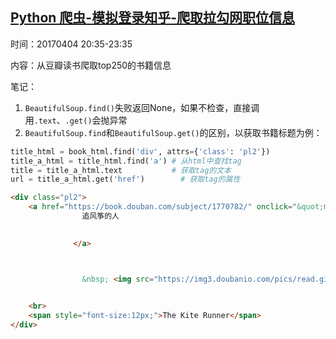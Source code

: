 ## [Python 爬虫-模拟登录知乎-爬取拉勾网职位信息](http://python.jobbole.com/85511/)

时间：20170404 20:35-23:35

内容：从豆瓣读书爬取top250的书籍信息

笔记：
1. `BeautifulSoup.find()`失败返回None，如果不检查，直接调用`.text`、`.get()`会抛异常
2. `BeautifulSoup.find`和`BeautifulSoup.get()`的区别，以获取书籍标题为例：
```python
title_html = book_html.find('div', attrs={'class': 'pl2'})
title_a_html = title_html.find('a') # 从html中查找tag
title = title_a_html.text           # 获取tag的文本
url = title_a_html.get('href')        # 获取tag的属性
```

```html
<div class="pl2">
    <a href="https://book.douban.com/subject/1770782/" onclick="&quot;moreurl(this,{i:'0'})&quot;" title="追风筝的人">
                追风筝的人

                
              </a>



                &nbsp; <img src="https://img3.doubanio.com/pics/read.gif" alt="可试读" title="可试读">

              
    <br>
    <span style="font-size:12px;">The Kite Runner</span>
</div>
```
